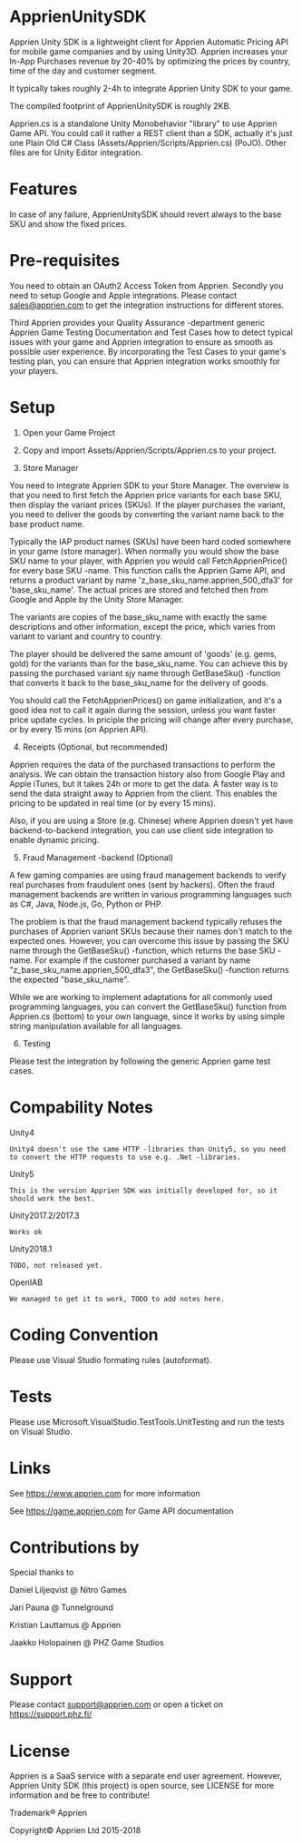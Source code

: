 # ApprienUnitySDK
Apprien Unity SDK is a lightweight client for Apprien Automatic Pricing API for mobile game companies and by using Unity3D. 
Apprien increases your In-App Purchases revenue by 20-40% by optimizing the prices by country, time of the day and customer segment.

It typically takes roughly 2-4h to integrate Apprien Unity SDK to your game.

The compiled footprint of ApprienUnitySDK is roughly 2KB.

Apprien.cs is a standalone Unity Monobehavior "library" to use Apprien Game API. You could call it rather a REST client
than a SDK, actually it's just one Plain Old C# Class (Assets/Apprien/Scripts/Apprien.cs) (PoJO). Other files are for Unity Editor integration.

# Features

In case of any failure, ApprienUnitySDK should revert always to the base SKU and show the fixed prices.

# Pre-requisites

You need to obtain an OAuth2 Access Token from Apprien. Secondly you need to setup Google and Apple integrations. 
Please contact sales@apprien.com to get the integration instructions for different stores.

Third Apprien provides your Quality Assurance -department generic Apprien Game Testing Documentation and Test Cases how to
detect typical issues with your game and Apprien integration to ensure as smooth as possible user experience. By incorporating the
Test Cases to your game's testing plan, you can ensure that Apprien integration works smoothly for your players.

# Setup

1) Open your Game Project

2) Copy and import Assets/Apprien/Scripts/Apprien.cs to your project.

3) Store Manager 

You need to integrate Apprien SDK to your Store Manager. The overview is that you need to first fetch the Apprien price variants
for each base SKU, then display the variant prices (SKUs). If the player purchases the variant, you need to deliver the goods
by converting the variant name back to the base product name.

Typically the IAP product names (SKUs) have been  hard coded somewhere in your game (store manager). When normally you would show 
the base SKU name to your player, with Apprien you would call FetchApprienPrice() for every base SKU -name. This function calls 
the Apprien Game API, and returns a product variant by name 'z_base_sku_name.apprien_500_dfa3' for 'base_sku_name'. The actual 
prices are stored and fetched then from Google and Apple by the Unity Store Manager.

The variants are copies of the base_sku_name with exactly the same descriptions and other information, except the price, which 
varies from variant to variant and country to country.

The player should be delivered the same amount of 'goods' (e.g. gems, gold) for the variants than for the base_sku_name. You can
achieve this by passing the purchased variant sjy name through GetBaseSku() -function that converts it back to the base_sku_name
for the delivery of goods.

You should call the FetchApprienPrices() on game initialization, and it's a good idea not to call it again during the session, 
unless you want faster price update cycles. In priciple the pricing will change after every purchase, or by every 15 mins (on
Apprien API).

4) Receipts (Optional, but recommended)

Apprien requires the data of the purchased transactions to perform the analysis. We can obtain the transaction history also from 
Google Play and Apple iTunes, but it takes 24h or more to get the data. A faster way is to send the data straight away to Apprien
from the client. This enables the pricing to be updated in real time (or by every 15 mins). 

Also, if you are using a Store (e.g. Chinese) where Apprien doesn't yet have backend-to-backend integration, you can use client side
integration to enable dynamic pricing.

5) Fraud Management -backend (Optional)

A few gaming companies are using fraud management backends to verify real purchases from fraudulent ones (sent by hackers). Often the
fraud management backends are written in various programming languages such as C#, Java, Node.js, Go, Python or PHP. 

The problem is that the fraud management backend typically refuses the purchases of Apprien variant SKUs because their names don't match 
to the expected ones. However, you can overcome this issue by passing the SKU name through the GetBaseSku() -function, which returns the
base SKU -name. For example if the customer purchased a variant by name "z_base_sku_name.apprien_500_dfa3", the GetBaseSku() -function
returns the expected "base_sku_name".

While we are working to implement adaptations for all commonly used programming languages, you can convert the GetBaseSku() function from
Apprien.cs (bottom) to your own language, since it works by using simple string manipulation available for all languages.

6) Testing

Please test the integration by following the generic Apprien game test cases.

# Compability Notes

Unity4

    Unity4 doesn't use the same HTTP -libraries than Unity5, so you need to convert the HTTP requests to use e.g. .Net -libraries.

Unity5

    This is the version Apprien SDK was initially developed for, so it should work the best.
    
Unity2017.2/2017.3

    Works ok

Unity2018.1

    TODO, not released yet.

OpenIAB

    We managed to get it to work, TODO to add notes here.

# Coding Convention

Please use Visual Studio formating rules (autoformat).

# Tests

Please use Microsoft.VisualStudio.TestTools.UnitTesting and run the tests on Visual Studio.

# Links

See https://www.apprien.com for more information

See https://game.apprien.com for Game API documentation

# Contributions by

Special thanks to

Daniel Liljeqvist @ Nitro Games

Jari Pauna @ Tunnelground

Kristian Lauttamus @ Apprien

Jaakko Holopainen @ PHZ Game Studios

# Support
Please contact support@apprien.com or open a ticket on https://support.phz.fi/

# License
Apprien is a SaaS service with a separate end user agreement. However, Apprien Unity SDK (this project) is open source,
see LICENSE for more information and be free to contribute!

Trademark® Apprien
 
Copyright© Apprien Ltd 2015-2018

